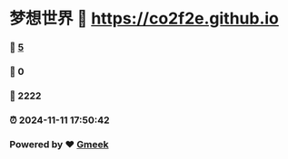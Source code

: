# 梦想世界 :link: https://co2f2e.github.io 
### :page_facing_up: [5](https://co2f2e.github.io/tag.html) 
### :speech_balloon: 0 
### :hibiscus: 2222 
### :alarm_clock: 2024-11-11 17:50:42 
### Powered by :heart: [Gmeek](https://github.com/Meekdai/Gmeek)
